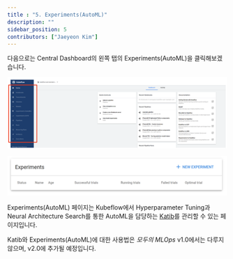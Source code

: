```yaml
---
title : "5. Experiments(AutoML)"
description: ""
sidebar_position: 5
contributors: ["Jaeyeon Kim"]
---
```


다음으로는 Central Dashboard의 왼쪽 탭의 Experiments(AutoML)을 클릭해보겠습니다.

![left-tabs](./img/left-tabs.png)

![automl](./img/automl.png)

Experiments(AutoML) 페이지는 Kubeflow에서 Hyperparameter Tuning과 Neural Architecture Search를 통한 AutoML을 담당하는 [Katib](https://www.kubeflow.org/docs/components/katib/overview/)를 관리할 수 있는 페이지입니다.

Katib와 Experiments(AutoML)에 대한 사용법은 *모두의 MLOps* v1.0에서는 다루지 않으며, v2.0에 추가될 예정입니다.
